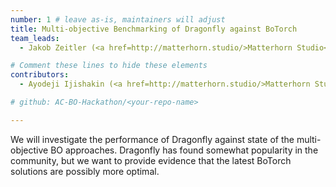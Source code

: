 ```yaml
---
number: 1 # leave as-is, maintainers will adjust
title: Multi-objective Benchmarking of Dragonfly against BoTorch
team_leads:
  - Jakob Zeitler (<a href=http://matterhorn.studio/>Matterhorn Studio</a>)

# Comment these lines to hide these elements
contributors:
  - Ayodeji Ijishakin (<a href=http://matterhorn.studio/>Matterhorn Studio</a>)

# github: AC-BO-Hackathon/<your-repo-name>

---
```


We will investigate the performance of Dragonfly against state of the multi-objective BO approaches. Dragonfly has found somewhat popularity in the community, but we want to provide evidence that the latest BoTorch solutions are possibly more optimal.
